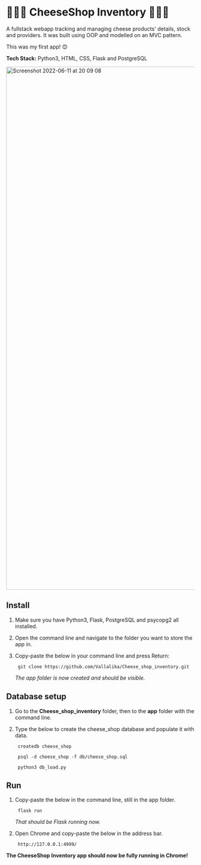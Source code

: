 # 🧀🧀🧀 CheeseShop Inventory 🧀🧀🧀
A fullstack webapp tracking and managing cheese products' details, stock and providers. It was built using OOP and modelled on an MVC pattern.
<br />

This was my first app! 😊
<br />

**Tech Stack:** Python3, HTML, CSS, Flask and PostgreSQL


<img width="1399" alt="Screenshot 2022-06-11 at 20 09 08" src="https://user-images.githubusercontent.com/101068957/173203760-1e6d7ea6-9dfe-4256-b460-3c579bf5f0ba.png">

## Install
1. Make sure you have Python3, Flask, PostgreSQL and psycopg2 all installed.
2. Open the command line and navigate to the folder you want to store the app in.
3. Copy-paste the below in your command line and press Return:

        git clone https://github.com/Vallalika/Cheese_shop_inventory.git
        
    *The app folder is now created and should be visible.*

## Database setup
1. Go to the **Cheese_shop_inventory** folder, then to the **app** folder with the command line.
2. Type the below to create the cheese_shop database and populate it with data.
        
        createdb cheese_shop
        
        psql -d cheese_shop -f db/cheese_shop.sql
        
        python3 db_load.py
## Run
1. Copy-paste the below in the command line, still in the app folder.
        
        flask run
     *That should be Flask running now.*
     
2. Open Chrome and copy-paste the below in the address bar.

        http://127.0.0.1:4999/

**The CheeseShop Inventory app should now be fully running in Chrome!**
